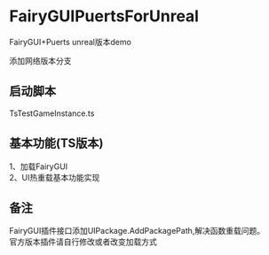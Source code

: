 # FairyGUIPuertsForUnreal
 FairyGUI+Puerts unreal版本demo
 
 添加网络版本分支
 ## 启动脚本
 TsTestGameInstance.ts
 ## 基本功能(TS版本)
 1、加载FairyGUI  
 2、UI热重载基本功能实现
 ## 备注
 FairyGUI插件接口添加UIPackage.AddPackagePath,解决函数重载问题。  
 官方版本插件请自行修改或者改变加载方式
